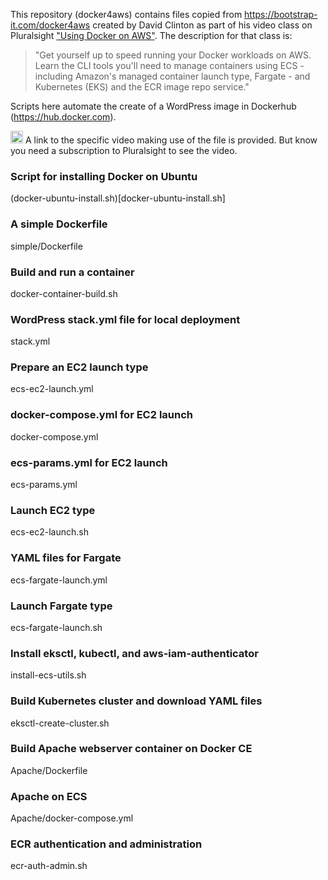 This repository (docker4aws) contains files copied from <a target="_blank" href="https://bootstrap-it.com/docker4aws/">https://bootstrap-it.com/docker4aws</a> created by David Clinton as part of his video class on Pluralsight <a target="_blank" href="https://app.pluralsight.com/library/courses/using-docker-aws/description">"Using Docker on AWS"</a>. The description for that class is:

> "Get yourself up to speed running your Docker workloads on AWS. Learn the CLI tools you'll need to manage containers using ECS - including Amazon's managed container launch type, Fargate - and Kubernetes (EKS) and the ECR image repo service."

Scripts here automate the create of a WordPress image in Dockerhub (<a target="_blank" href="https://hub.docker.com">https://hub.docker.com</a>).

<img width="20" height="20" src="https://wilsonmar.github.io/images/Video-icon-800x800.svg"> A link to the specific video making use of the file is provided.
But know you need a subscription to Pluralsight to see the video.

### Script for installing Docker on Ubuntu

(docker-ubuntu-install.sh)[docker-ubuntu-install.sh]

### A simple Dockerfile

simple/Dockerfile

### Build and run a container

docker-container-build.sh

### WordPress stack.yml file for local deployment

stack.yml

### Prepare an EC2 launch type

ecs-ec2-launch.yml

### docker-compose.yml for EC2 launch

docker-compose.yml

### ecs-params.yml for EC2 launch

ecs-params.yml

### Launch EC2 type

ecs-ec2-launch.sh

### YAML files for Fargate

ecs-fargate-launch.yml

### Launch Fargate type

ecs-fargate-launch.sh

### Install eksctl, kubectl, and aws-iam-authenticator

install-ecs-utils.sh

### Build Kubernetes cluster and download YAML files

eksctl-create-cluster.sh

### Build Apache webserver container on Docker CE

Apache/Dockerfile

### Apache on ECS

Apache/docker-compose.yml

### ECR authentication and administration

ecr-auth-admin.sh
